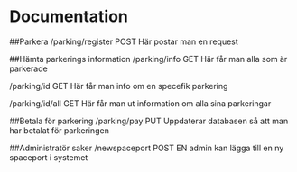 # Documentation


##Parkera
/parking/register
POST
Här postar man en request

##Hämta parkerings information
/parking/info
GET
Här får man alla som är parkerade

/parking/id
GET
Här får man info om en specefik parkering

/parking/id/all
GET
Här får man ut information om alla sina parkeringar

##Betala för parkering
/parking/pay
PUT
Uppdaterar databasen så att man har betalat för parkeringen


##Administratör saker
/newspaceport
POST
EN admin kan lägga till en ny spaceport i systemet



